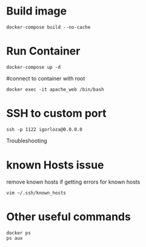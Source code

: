 # Build image
```ssh
docker-compose build --no-cache
```
# Run Container 
```ssh
docker-compose up -d
```
#connect to container with root
```ssh
docker exec -it apache_web /bin/bash
```
# SSH to custom port
```ssh
ssh -p 1122 igorloza@0.0.0.0
```

Troubleshooting
# known Hosts issue
remove known hosts if getting errors for known hosts
```ssh
vim ~/.ssh/known_hosts 
```

# Other useful commands
```ssh
docker ps
ps aux
```
